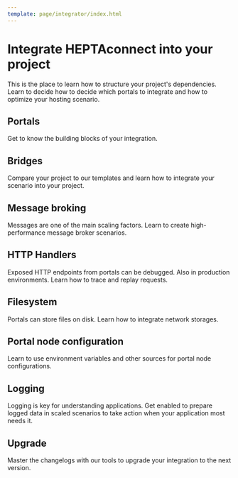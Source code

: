 ```yaml
---
template: page/integrator/index.html
---
```


# Integrate HEPTAconnect into your project

This is the place to learn how to structure your project's dependencies.
Learn to decide how to decide which portals to integrate and how to optimize your hosting scenario.


<!--open-c698b41020f74679a3e523e252260459-->

## Portals

Get to know the building blocks of your integration.

<!--close-c698b41020f74679a3e523e252260459-->


<!--open-ea9ab037bfc14ae9ac627c4d5fe09f6b-->

## Bridges

Compare your project to our templates and learn how to integrate your scenario into your project.

<!--close-ea9ab037bfc14ae9ac627c4d5fe09f6b-->


<!--open-ecc555b594ad495dbea9516de4f2dd5a-->

## Message broking

Messages are one of the main scaling factors.
Learn to create high-performance message broker scenarios.

<!--close-ecc555b594ad495dbea9516de4f2dd5a-->


<!--open-9b2a9648ef914aa8a2923118a9e4e494-->

## HTTP Handlers

Exposed HTTP endpoints from portals can be debugged.
Also in production environments.
Learn how to trace and replay requests.

<!--close-9b2a9648ef914aa8a2923118a9e4e494-->


<!--open-ae3649461943410bb2bbd332809a24fc-->

## Filesystem

Portals can store files on disk.
Learn how to integrate network storages.

<!--close-ae3649461943410bb2bbd332809a24fc-->


<!--open-101f47c2b1ad4966b4a5c52e0683e4b8-->

## Portal node configuration

Learn to use environment variables and other sources for portal node configurations.

<!--close-101f47c2b1ad4966b4a5c52e0683e4b8-->


<!--open-743edf56b0e34ad6b473821ae255cda9-->

## Logging

Logging is key for understanding applications.
Get enabled to prepare logged data in scaled scenarios to take action when your application most needs it.

<!--close-743edf56b0e34ad6b473821ae255cda9-->


<!--open-de16093434df4aafb5ca15fdb81fca24-->

## Upgrade

Master the changelogs with our tools to upgrade your integration to the next version.

<!--close-de16093434df4aafb5ca15fdb81fca24-->
